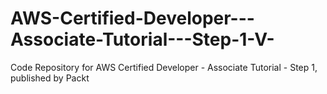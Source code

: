 # AWS-Certified-Developer---Associate-Tutorial---Step-1-V-
Code Repository for AWS Certified Developer - Associate Tutorial - Step 1, published by Packt
